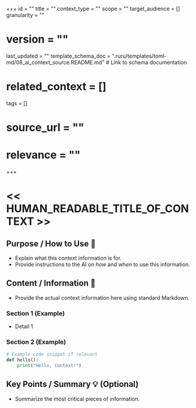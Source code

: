 +++
id = ""
title = ""
context_type = ""
scope = ""
target_audience = []
granularity = ""
# version = ""
last_updated = ""
template_schema_doc = ".ruru/templates/toml-md/08_ai_context_source.README.md" # Link to schema documentation
# related_context = []
tags = []
# source_url = ""
# relevance = ""
+++

# << HUMAN_READABLE_TITLE_OF_CONTEXT >>

## Purpose / How to Use 🎯

*   Explain what this context information is for.
*   Provide instructions to the AI on *how* and *when* to use this information.

## Content / Information 📝

*   Provide the actual context information here using standard Markdown.

### Section 1 (Example)

*   Detail 1

### Section 2 (Example)

```python
# Example code snippet if relevant
def hello():
    print("Hello, Context!")
```

## Key Points / Summary 💡 (Optional)

*   Summarize the most critical pieces of information.
